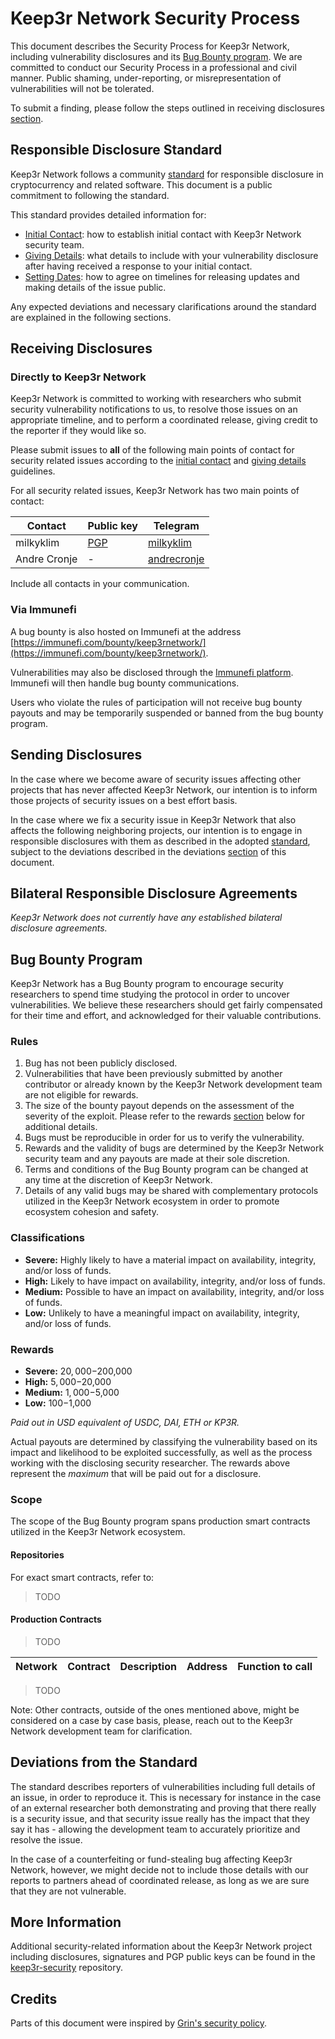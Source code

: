 # Keep3r Network Security Process

This document describes the Security Process for Keep3r Network, including vulnerability disclosures and its [Bug Bounty program](#bug-bounty-program). We are committed to conduct our Security Process in a professional and civil manner. Public shaming, under-reporting, or misrepresentation of vulnerabilities will not be tolerated.

To submit a finding, please follow the steps outlined in receiving disclosures [section](#receiving-disclosures).

## Responsible Disclosure Standard

Keep3r Network follows a community [standard](https://github.com/RD-Crypto-Spec/Responsible-Disclosure#the-standard) for responsible disclosure in cryptocurrency and related software. This document is a public commitment to following the standard.

This standard provides detailed information for:

- [Initial Contact](https://github.com/RD-Crypto-Spec/Responsible-Disclosure#initial-contact): how to establish initial contact with Keep3r Network security team.
- [Giving Details](https://github.com/RD-Crypto-Spec/Responsible-Disclosure#giving-details): what details to include with your vulnerability disclosure after having received a response to your initial contact.
- [Setting Dates](https://github.com/RD-Crypto-Spec/Responsible-Disclosure#setting-dates): how to agree on timelines for releasing updates and making details of the issue public.

Any expected deviations and necessary clarifications around the standard are explained in the following sections.

## Receiving Disclosures

### Directly to Keep3r Network

Keep3r Network is committed to working with researchers who submit security vulnerability notifications to us, to resolve those issues on an appropriate timeline, and to perform a coordinated release, giving credit to the reporter if they would like so.

Please submit issues to **all** of the following main points of contact for
security related issues according to the
[initial contact](https://github.com/RD-Crypto-Spec/Responsible-Disclosure#initial-contact)
and [giving details](https://github.com/RD-Crypto-Spec/Responsible-Disclosure#giving-details)
guidelines.

For all security related issues, Keep3r Network has two main points of contact:

| Contact      | Public key                                                                              | Telegram                                |
| ------------ | --------------------------------------------------------------------------------------- | --------------------------------------- |
| milkyklim    | [PGP](https://github.com/keep3r-netwrok/keep3r-security/blob/master/keys/milkyklim.asc) | [milkyklim](https://t.me/milkyklim)     |
| Andre Cronje | -                                                                                       | [andrecronje](https://t.me/andrecronje) |

Include all contacts in your communication.

### Via Immunefi

A bug bounty is also hosted on Immunefi at the address [https://immunefi.com/bounty/keep3rnetwork/](https://immunefi.com/bounty/keep3rnetwork/).

Vulnerabilities may also be disclosed through the [Immunefi platform](https://immunefi.com/). Immunefi will then handle bug bounty communications.

Users who violate the rules of participation will not receive bug bounty payouts and may be temporarily suspended or banned from the bug bounty program.

## Sending Disclosures

In the case where we become aware of security issues affecting other projects that has never affected Keep3r Network, our intention is to inform those projects of security issues on a best effort basis.

In the case where we fix a security issue in Keep3r Network that also affects the following neighboring projects, our intention is to engage in responsible disclosures with them as described in the adopted [standard](https://github.com/RD-Crypto-Spec/Responsible-Disclosure), subject to the deviations described in the deviations [section](#deviations-from-the-standard) of this document.

## Bilateral Responsible Disclosure Agreements

_Keep3r Network does not currently have any established bilateral disclosure agreements._

## Bug Bounty Program

Keep3r Network has a Bug Bounty program to encourage security researchers to spend time studying the protocol in order to uncover vulnerabilities. We believe these researchers should get fairly compensated for their time and effort, and acknowledged for their valuable contributions.

### Rules

1. Bug has not been publicly disclosed.
2. Vulnerabilities that have been previously submitted by another contributor or already known by the Keep3r Network development team are not eligible for rewards.
3. The size of the bounty payout depends on the assessment of the severity of the exploit. Please refer to the rewards [section](#rewards) below for additional details.
4. Bugs must be reproducible in order for us to verify the vulnerability.
5. Rewards and the validity of bugs are determined by the Keep3r Network security team and any payouts are made at their sole discretion.
6. Terms and conditions of the Bug Bounty program can be changed at any time at the discretion of Keep3r Network.
7. Details of any valid bugs may be shared with complementary protocols utilized in the Keep3r Network ecosystem in order to promote ecosystem cohesion and safety.

### Classifications

- **Severe:** Highly likely to have a material impact on availability, integrity, and/or loss of funds.
- **High:** Likely to have impact on availability, integrity, and/or loss of funds.
- **Medium:** Possible to have an impact on availability, integrity, and/or loss of funds.
- **Low:** Unlikely to have a meaningful impact on availability, integrity, and/or loss of funds.

### Rewards

- **Severe:** $20,000-$200,000
- **High:** $5,000-$20,000
- **Medium:** $1,000-$5,000
- **Low:** $100-$1,000

_Paid out in USD equivalent of USDC, DAI, ETH or KP3R._

Actual payouts are determined by classifying the vulnerability based on its impact and likelihood to be exploited successfully, as well as the process working with the disclosing security researcher. The rewards above represent the _maximum_ that will be paid out for a disclosure.

### Scope

The scope of the Bug Bounty program spans production smart contracts utilized in the Keep3r Network ecosystem.

#### Repositories

For exact smart contracts, refer to:

> TODO

#### Production Contracts

> TODO

| Network | Contract | Description | Address | Function to call |
| ------- | -------- | ----------- | ------- | ---------------- |

> TODO

Note: Other contracts, outside of the ones mentioned above, might be considered on a case by case basis, please, reach out to the Keep3r Network development team for clarification.

## Deviations from the Standard

The standard describes reporters of vulnerabilities including full details of an issue, in order to reproduce it. This is necessary for instance in the case of an external researcher both demonstrating and proving that there really is a security issue, and that security issue really has the impact that they say it
has - allowing the development team to accurately prioritize and resolve the issue.

In the case of a counterfeiting or fund-stealing bug affecting Keep3r Network, however, we might decide not to include those details with our reports to partners ahead of coordinated release, as long as we are sure that they are not vulnerable.

## More Information

Additional security-related information about the Keep3r Network project including disclosures, signatures and PGP public keys can be found in the [keep3r-security](https://github.com/keep3r-nwtwork/keep3r-security) repository.

## Credits

Parts of this document were inspired by [Grin's security policy](https://github.com/mimblewimble/grin/blob/master/SECURITY.md).
